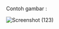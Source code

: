 Contoh gambar :

![Screenshot (123)](https://github.com/AkunRusak/Tugas-MobileProgramming/assets/75133880/45345afc-586d-4efe-8166-834aa6b1ea9b)
